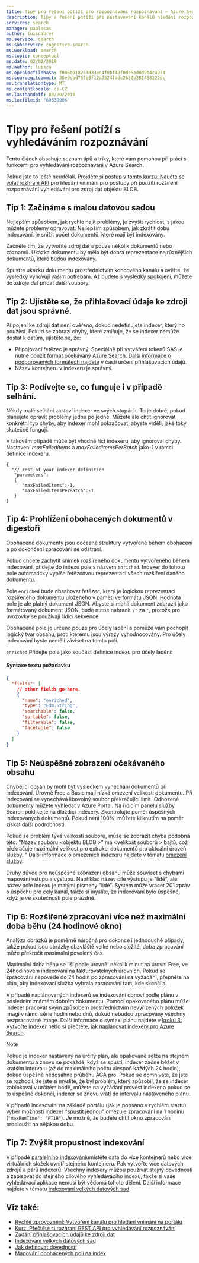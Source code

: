 ```yaml
---
title: Tipy pro řešení potíží pro rozpoznávání rozpoznávání – Azure Search
description: Tipy a řešení potíží při nastavování kanálů hledání rozpoznávání v Azure Search.
services: search
manager: pablocas
author: luiscabrer
ms.service: search
ms.subservice: cognitive-search
ms.workload: search
ms.topic: conceptual
ms.date: 02/02/2019
ms.author: luisca
ms.openlocfilehash: f006b018233d33ee4f8bf40f0de5ed0d9b4c4974
ms.sourcegitcommit: 36e9cbd767b3f12d3524fadc2b50b281458122dc
ms.translationtype: MT
ms.contentlocale: cs-CZ
ms.lasthandoff: 08/20/2019
ms.locfileid: "69639886"
---
```

# <a name="troubleshooting-tips-for-cognitive-search"></a>Tipy pro řešení potíží s vyhledáváním rozpoznávání

Tento článek obsahuje seznam tipů a triky, které vám pomohou při práci s funkcemi pro vyhledávání rozpoznávání v Azure Search. 

Pokud jste to ještě neudělali, Projděte si [postup v tomto kurzu: Naučte se volat rozhraní API](cognitive-search-quickstart-blob.md) pro hledání vnímání pro postupy při použití rozšíření rozpoznávání vyhledávání pro zdroj dat objektu BLOB.

## <a name="tip-1-start-with-a-small-dataset"></a>Tip 1: Začínáme s malou datovou sadou
Nejlepším způsobem, jak rychle najít problémy, je zvýšit rychlost, s jakou můžete problémy opravovat. Nejlepším způsobem, jak zkrátit dobu indexování, je snížit počet dokumentů, které mají být indexovány. 

Začněte tím, že vytvoříte zdroj dat s pouze několik dokumentů nebo záznamů. Ukázka dokumentu by měla být dobrá reprezentace nejrůznějších dokumentů, které budou indexovány. 

Spusťte ukázku dokumentu prostřednictvím koncového kanálu a ověřte, že výsledky vyhovují vašim potřebám. Až budete s výsledky spokojeni, můžete do zdroje dat přidat další soubory.

## <a name="tip-2-make-sure-your-data-source-credentials-are-correct"></a>Tip 2: Ujistěte se, že přihlašovací údaje ke zdroji dat jsou správné.
Připojení ke zdroji dat není ověřeno, dokud nedefinujete indexer, který ho používá. Pokud se zobrazí chyby, které zmiňuje, že se indexer nemůže dostat k datům, ujistěte se, že:
- Připojovací řetězec je správný. Speciálně při vytváření tokenů SAS je nutné použít formát očekávaný Azure Search. Další [informace o podporovaných formátech najdete](
https://docs.microsoft.com/azure/search/search-howto-indexing-azure-blob-storage#how-to-specify-credentials) v části určení přihlašovacích údajů.
- Název kontejneru v indexeru je správný.

## <a name="tip-3-see-what-works-even-if-there-are-some-failures"></a>Tip 3: Podívejte se, co funguje i v případě selhání.
Někdy malé selhání zastaví indexer ve svých stopách. To je dobré, pokud plánujete opravit problémy jednu po jedné. Můžete ale chtít ignorovat konkrétní typ chyby, aby indexer mohl pokračovat, abyste viděli, jaké toky skutečně fungují.

V takovém případě může být vhodné říct indexeru, aby ignoroval chyby. Nastavení *maxFailedItems* a *maxFailedItemsPerBatch* jako-1 v rámci definice indexeru.

```
{
  "// rest of your indexer definition
   "parameters":
   {
      "maxFailedItems":-1,
      "maxFailedItemsPerBatch":-1
   }
}
```
## <a name="tip-4-looking-at-enriched-documents-under-the-hood"></a>Tip 4: Prohlížení obohacených dokumentů v digestoři 
Obohacené dokumenty jsou dočasné struktury vytvořené během obohacení a po dokončení zpracování se odstraní.

Pokud chcete zachytit snímek rozšířeného dokumentu vytvořeného během indexování, přidejte do indexu pole s názvem ```enriched```. Indexer do tohoto pole automaticky vypíše řetězcovou reprezentaci všech rozšíření daného dokumentu.

Pole ```enriched``` bude obsahovat řetězec, který je logickou reprezentací rozšířeného dokumentu uloženého v paměti ve formátu JSON.  Hodnota pole je ale platný dokument JSON. Abyste si mohli dokument zobrazit jako formátovaný dokument JSON, bude nutné nahradit `\"` za `"`, protože pro uvozovky se používají řídicí sekvence. 

Obohacené pole je určeno pouze pro účely ladění a pomůže vám pochopit logický tvar obsahu, proti kterému jsou výrazy vyhodnocovány. Pro účely indexování byste neměli záviset na tomto poli.

```enriched``` Přidejte pole jako součást definice indexu pro účely ladění:

#### <a name="request-body-syntax"></a>Syntaxe textu požadavku
```json
{
  "fields": [
    // other fields go here.
    {
      "name": "enriched",
      "type": "Edm.String",
      "searchable": false,
      "sortable": false,
      "filterable": false,
      "facetable": false
    }
  ]
}
```

## <a name="tip-5-expected-content-fails-to-appear"></a>Tip 5: Neúspěšné zobrazení očekávaného obsahu

Chybějící obsah by mohl být výsledkem vynechání dokumentů při indexování. Úrovně Free a Basic mají nízká omezení velikosti dokumentu. Při indexování se vynechává libovolný soubor překračující limit. Odhozené dokumenty můžete vyhledat v Azure Portal. Na řídicím panelu služby Search poklikejte na dlaždici indexery. Zkontrolujte poměr úspěšných indexovaných dokumentů. Pokud není 100%, můžete kliknutím na poměr získat další podrobnosti. 

Pokud se problém týká velikosti souboru, může se zobrazit chyba podobná této: "Název souboru \<objektu BLOB >" má \<velikost souborů > bajtů, což překračuje maximální velikost pro extrakci dokumentů pro aktuální úroveň služby. " Další informace o omezeních indexeru najdete v tématu [omezení služby](search-limits-quotas-capacity.md).

Druhý důvod pro neúspěšné zobrazení obsahu může souviset s chybami mapování vstupu a výstupu. Například název cíle výstupu je "lidé", ale název pole indexu je malými písmeny "lidé". Systém může vracet 201 zpráv o úspěchu pro celý kanál, takže si myslíte, že indexování bylo úspěšné, když je ve skutečnosti pole prázdné. 

## <a name="tip-6-extend-processing-beyond-maximum-run-time-24-hour-window"></a>Tip 6: Rozšířené zpracování více než maximální doba běhu (24 hodinové okno)

Analýza obrázků je poměrně náročná pro dokonce i jednoduché případy, takže pokud jsou obrázky obzvláště velké nebo složité, doba zpracování může překročit maximální povolený čas. 

Maximální doba běhu se liší podle úrovně: několik minut na úrovni Free, ve 24hodinovém indexování na fakturovatelných úrovních. Pokud se zpracování nepovede do 24 hodin po zpracování na vyžádání, přepněte na plán, aby indexovací služba vybrala zpracování tam, kde skončila. 

V případě naplánovaných indexerů se indexování obnoví podle plánu v posledním známém dobrém dokumentu. Pomocí opakovaného plánu může indexer pracovat svým způsobem prostřednictvím nevyřízených položek imagí v rámci série hodin nebo dnů, dokud nebudou zpracovány všechny nezpracované image. Další informace o syntaxi plánu najdete v [kroku 3: Vytvořte indexer](search-howto-indexing-azure-blob-storage.md#step-3-create-an-indexer) nebo si přečtěte, [jak naplánovat indexery pro Azure Search](search-howto-schedule-indexers.md).

> [!NOTE]
> Pokud je indexer nastavený na určitý plán, ale opakovaně selže na stejném dokumentu a znovu se pokaždé, když se spustí, indexer začne běžet v kratším intervalu (až do maximálního počtu alespoň každých 24 hodin), dokud úspěšně nedosáhne průběhu AGA pro.  Pokud se domníváte, že jste se rozhodli, že jste si myslíte, že byl problém, který způsobil, že se indexer zablokoval v určitém bodě, můžete na vyžádání provést indexer a pokud se to úspěšně dokončí, indexer se znovu vrátí do intervalu nastaveného plánu.

V případě indexování na základě portálu (jak je popsáno v rychlém startu) výběr možnosti indexer "spustit jednou" omezuje zpracování na 1 hodinu (`"maxRunTime": "PT1H"`). Je možné, že budete chtít okno zpracování prodloužit na nějakou dobu.

## <a name="tip-7-increase-indexing-throughput"></a>Tip 7: Zvýšit propustnost indexování

V případě [paralelního indexování](search-howto-large-index.md)umístěte data do více kontejnerů nebo více virtuálních složek uvnitř stejného kontejneru. Pak vytvořte více datových zdrojů a párů indexerů. Všechny indexery můžou používat stejný dovednosti a zapisovat do stejného cílového vyhledávacího indexu, takže si vaše vyhledávací aplikace nemusí být vědomá tohoto dělení.
Další informace najdete v tématu [indexování velkých datových sad](search-howto-indexing-azure-blob-storage.md#indexing-large-datasets).

## <a name="see-also"></a>Viz také:
+ [Rychlé zprovoznění: Vytvoření kanálu pro hledání vnímání na portálu](cognitive-search-quickstart-blob.md)
+ [Kurz: Přečtěte si rozhraní REST API pro vyhledávání rozpoznávání](cognitive-search-tutorial-blob.md)
+ [Zadání přihlašovacích údajů ke zdroji dat](search-howto-indexing-azure-blob-storage.md#how-to-specify-credentials)
+ [Indexování velkých datových sad](search-howto-indexing-azure-blob-storage.md#indexing-large-datasets)
+ [Jak definovat dovednosti](cognitive-search-defining-skillset.md)
+ [Mapování obohacených polí na index](cognitive-search-output-field-mapping.md)
